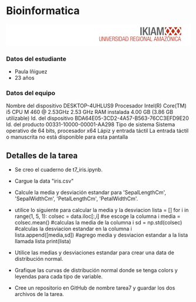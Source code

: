 # **Bioinformatica** 
![Image text](https://github.com/Paulaini11/gbi6_PaulaI/blob/main/tarea6/descarga.png) 

### Datos del estudiante 
- Paula Iñiguez 
- 23 años
### Datos del equipo 
Nombre del dispositivo	DESKTOP-4UHLUS9
Procesador	Intel(R) Core(TM) i5 CPU       M 460  @ 2.53GHz   2.53 GHz
RAM instalada	4.00 GB (3.86 GB utilizable)
Id. del dispositivo	BDA64E05-3CD2-4A57-B563-76CC3EFD9E20
Id. del producto	00331-10000-00001-AA298
Tipo de sistema	Sistema operativo de 64 bits, procesador x64
Lápiz y entrada táctil	La entrada táctil o manuscrita no está disponible para esta pantalla
## Detalles de la tarea 
- Se creo el cuaderno de  t7_iris.ipynb. 
- Cargue la data "iris.csv"
- Calcule la media y desviación estandar para 'SepalLengthCm', 'SepalWidthCm', 'PetalLengthCm', 'PetalWidthCm'. 
- utilice lo siguiente para calcular la media y la desviacion 
lista = []
for i in range(1, 5, 1):
    colsec = data.iloc[:,i] #se escoge la columna i
    media = colsec.mean() #calculas la media de la columna i
    sd = np.std(colsec) #calculas la desviacion estandar en la columna i
    lista.append([media,sd]) #agrego media y desviacion estandar a la lista llamada lista
print(lista)

- Utilice las medias y desviaciones estandar para crear una data de distribución normal.
- Grafique las curvas de distribución normal donde se tenga colors y leyendas para cada tipo de variable.  
- Cree un repositorio en GitHub de nombre tarea7 y guardar los dos archivos de la tarea. 
